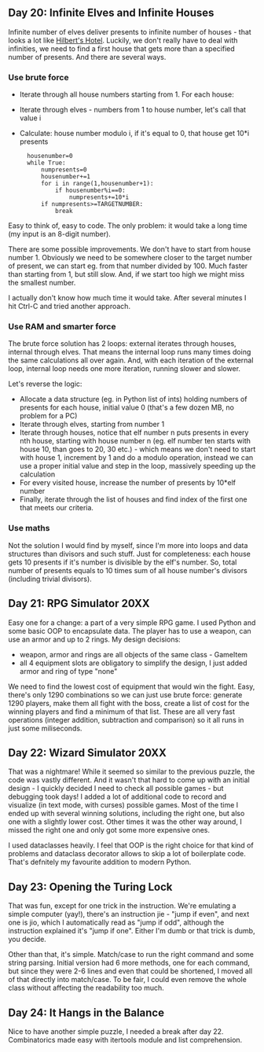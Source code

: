 ## Day 20: Infinite Elves and Infinite Houses

Infinite number of elves deliver presents to infinite number of houses - that looks a lot like
[Hilbert's Hotel](https://en.wikipedia.org/wiki/Hilbert's_paradox_of_the_Grand_Hotel). Luckily,
we don't really have to deal with infinities, we need to find a first house that gets more than
a specified number of presents. And there are several ways.

### Use brute force

* Iterate through all house numbers starting from 1. For each house:
* Iterate through elves - numbers from 1 to house number, let's call that value i
* Calculate: house number modulo i, if it's equal to 0, that house get 10*i presents

        housenumber=0
        while True:
            numpresents=0
            housenumber+=1
            for i in range(1,housenumber+1):
                if housenumber%i==0:
                    numpresents+=10*i
            if numpresents>=TARGETNUMBER:
                break

Easy to think of, easy to code. The only problem: it would take a long time (my input is an 8-digit number).

There are some possible improvements. We don't have to start from house number 1. Obviously
we need to be somewhere closer to the target number of present, we can start eg. from that
number divided by 100. Much faster than starting from 1, but still slow. And, if we start
too high we might miss the smallest number.

I actually don't know how much time it would take. After several minutes I hit Ctrl-C
and tried another approach.

### Use RAM and smarter force

The brute force solution has 2 loops: external iterates through houses, internal through
elves. That means the internal loop runs many times doing the same calculations all over
again. And, with each iteration of the external loop, internal loop needs one more iteration,
running slower and slower.

Let's reverse the logic:

* Allocate a data structure (eg. in Python list of ints) holding numbers of presents for each
house, initial value 0 (that's a few dozen MB, no problem for a PC)
* Iterate through elves, starting from number 1
* Iterate through houses, notice that elf number n puts presents in every nth house, starting with house
number n (eg. elf number ten starts with house 10, than goes to 20, 30 etc.) - which means we don't need
to start with house 1, increment by 1 and do a modulo operation, instead we can use a proper initial value
and step in the loop, massively speeding up the calculation
* For every visited house, increase the number of presents by 10*elf number
* Finally, iterate through the list of houses and find index of the first one that meets our criteria.

### Use maths

Not the solution I would find by myself, since I'm more into loops and data structures than divisors and such
stuff. Just for completeness: each house gets 10 presents if it's number is divisible by the elf's number.
So, total number of presents equals to 10 times sum of all house number's divisors (including trivial divisors).

## Day 21: RPG Simulator 20XX

Easy one for a change: a part of a very simple RPG game. I used Python and some basic OOP to encapsulate
data. The player has to use a weapon, can use an armor and up to 2 rings. My design decisions:

* weapon, armor and rings are all objects of the same class - GameItem
* all 4 equipment slots are obligatory to simplify the design, I just added armor and ring of type "none"

We need to find the lowest cost of equipment that would win the fight. Easy, there's only 1290 combinations
so we can just use brute force: generate 1290 players, make them all fight with the boss, create a list of
cost for the winning players and find a minimum of that list. These are all very fast operations (integer addition,
subtraction and comparison) so it all runs in just some miliseconds.

## Day 22: Wizard Simulator 20XX

That was a nightmare! While it seemed so similar to the previous puzzle, the code was vastly different.
And it wasn't that hard to come up with an initial design - I quickly decided I need to check all possible
games - but debugging took days! I added a lot of additional code to record and visualize (in text mode,
with curses) possible games. Most of the time I ended up with several winning solutions, including the right
one, but also one with a slightly lower cost. Other times it was the other way around, I missed the right one and
only got some more expensive ones.

I used dataclasses heavily. I feel that OOP is the right choice for that kind of problems and dataclass decorator
allows to skip a lot of boilerplate code. That's defnitely my favourite addition to modern Python.

## Day 23: Opening the Turing Lock

That was fun, except for one trick in the instruction. We're emulating a simple computer (yay!), there's an
instruction jie - "jump if even", and next one is jio, which I automatically read as "jump if odd", although
the instruction explained it's "jump if one". Either I'm dumb or that trick is dumb, you decide.

Other than that, it's simple. Match/case to run the right command and some string parsing. Initial version had
6 more methods, one for each command, but since they were 2-6 lines and even that could be shortened, I moved all
of that directly into match/case. To be fair, I could even remove the whole class without affecting the readability
too much.

## Day 24: It Hangs in the Balance

Nice to have another simple puzzle, I needed a break after day 22. Combinatorics made easy with itertools module
and list comprehension.


